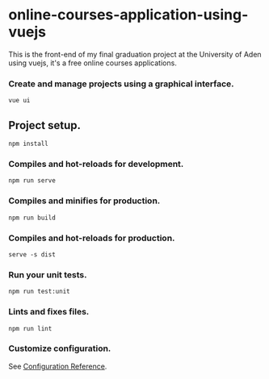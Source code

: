 # online-courses-application-using-vuejs

This is the front-end of my final graduation project at the University of Aden using vuejs, it's a free online courses applications.

### Create and manage projects using a graphical interface.
```
vue ui
```

## Project setup.
```
npm install
```

### Compiles and hot-reloads for development.
```
npm run serve
```

### Compiles and minifies for production.
```
npm run build
```

### Compiles and hot-reloads for production.
```
serve -s dist
```

### Run your unit tests.
```
npm run test:unit
```

### Lints and fixes files.
```
npm run lint
```

### Customize configuration.
See [Configuration Reference](https://cli.vuejs.org/config/).
